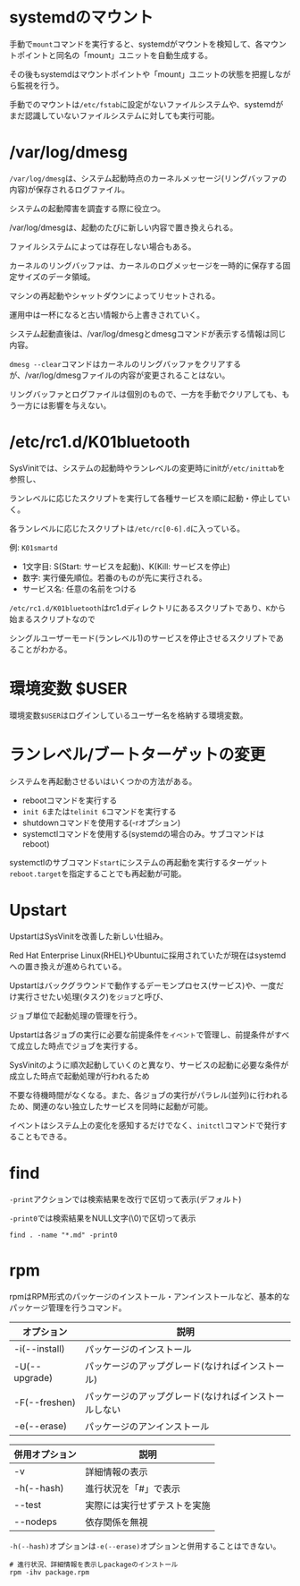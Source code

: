 # systemdのマウント

手動で`mount`コマンドを実行すると、systemdがマウントを検知して、各マウントポイントと同名の「mount」ユニットを自動生成する。

その後もsystemdはマウントポイントや「mount」ユニットの状態を把握しながら監視を行う。

手動でのマウントは`/etc/fstab`に設定がないファイルシステムや、systemdがまだ認識していないファイルシステムに対しても実行可能。

# /var/log/dmesg

`/var/log/dmesg`は、システム起動時点のカーネルメッセージ(リングバッファの内容)が保存されるログファイル。

システムの起動障害を調査する際に役立つ。

/var/log/dmesgは、起動のたびに新しい内容で置き換えられる。

ファイルシステムによっては存在しない場合もある。

カーネルのリングバッファは、カーネルのログメッセージを一時的に保存する固定サイズのデータ領域。

マシンの再起動やシャットダウンによってリセットされる。

運用中は一杯になると古い情報から上書きされていく。

システム起動直後は、/var/log/dmesgとdmesgコマンドが表示する情報は同じ内容。

`dmesg --clear`コマンドはカーネルのリングバッファをクリアするが、/var/log/dmesgファイルの内容が変更されることはない。

リングバッファとログファイルは個別のもので、一方を手動でクリアしても、もう一方には影響を与えない。

# /etc/rc1.d/K01bluetooth

SysVinitでは、システムの起動時やランレベルの変更時にinitが`/etc/inittab`を参照し、

ランレベルに応じたスクリプトを実行して各種サービスを順に起動・停止していく。

各ランレベルに応じたスクリプトは`/etc/rc[0-6].d`に入っている。

例: `K01smartd`

- 1文字目: S(Start: サービスを起動)、K(Kill: サービスを停止)
- 数字: 実行優先順位。若番のものが先に実行される。
- サービス名: 任意の名前をつける

`/etc/rc1.d/K01bluetooth`はrc1.dディレクトリにあるスクリプトであり、`K`から始まるスクリプトなので

シングルユーザーモード(ランレベル1)のサービスを停止させるスクリプトであることがわかる。

# 環境変数 $USER

環境変数`$USER`はログインしているユーザー名を格納する環境変数。

# ランレベル/ブートターゲットの変更

システムを再起動させるいはいくつかの方法がある。

- rebootコマンドを実行する
- `init 6`または`telinit 6`コマンドを実行する
- shutdownコマンドを使用する(-rオプション)
- systemctlコマンドを使用する(systemdの場合のみ。サブコマンドはreboot)

systemctlのサブコマンド`start`にシステムの再起動を実行するターゲット`reboot.target`を指定することでも再起動が可能。

# Upstart

UpstartはSysVinitを改善した新しい仕組み。

Red Hat Enterprise Linux(RHEL)やUbuntuに採用されていたが現在はsystemdへの置き換えが進められている。

Upstartはバックグラウンドで動作するデーモンプロセス(サービス)や、一度だけ実行させたい処理(タスク)を`ジョブ`と呼び、

ジョブ単位で起動処理の管理を行う。

Upstartは各ジョブの実行に必要な前提条件を`イベント`で管理し、前提条件がすべて成立した時点でジョブを実行する。

SysVinitのように順次起動していくのと異なり、サービスの起動に必要な条件が成立した時点で起動処理が行われるため

不要な待機時間がなくなる。また、各ジョブの実行がパラレル(並列)に行われるため、関連のない独立したサービスを同時に起動が可能。

イベントはシステム上の変化を感知するだけでなく、`initctl`コマンドで発行することもできる。

# find

`-print`アクションでは検索結果を改行で区切って表示(デフォルト)

`-print0`では検索結果をNULL文字(\0)で区切って表示

```
find . -name "*.md" -print0
```

# rpm

rpmはRPM形式のパッケージのインストール・アンインストールなど、基本的なパッケージ管理を行うコマンド。

| オプション      | 説明                                                  |
|-----------------|-------------------------------------------------------|
| -i(--install)   | パッケージのインストール                              |
| -U(--upgrade)   | パッケージのアップグレード(なければインストール)      |
| -F(--freshen)   | パッケージのアップグレード(なければインストールしない |
| -e(--erase)     | パッケージのアンインストール                          |


| 併用オプション  | 説明                                                  |
|-----------------|-------------------------------------------------------|
| -v              | 詳細情報の表示                                        |
| -h(--hash)      | 進行状況を「#」で表示                                 |
| --test          | 実際には実行せずテストを実施                          |
| --nodeps        | 依存関係を無視                                        |

`-h(--hash)`オプションは`-e(--erase)`オプションと併用することはできない。

```
# 進行状況、詳細情報を表示しpackageのインストール
rpm -ihv package.rpm
```

